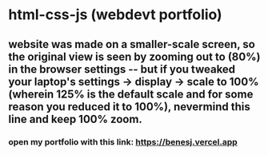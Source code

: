 # html-css-js (webdevt portfolio)

## website was made on a smaller-scale screen, so the original view is seen by zooming out to (80%) in the browser settings -- but if you tweaked your laptop's settings -> display -> scale to 100% (wherein 125% is the default scale and for some reason you reduced it to 100%), nevermind this line and keep 100% zoom.

### open my portfolio with this link: https://benesj.vercel.app
